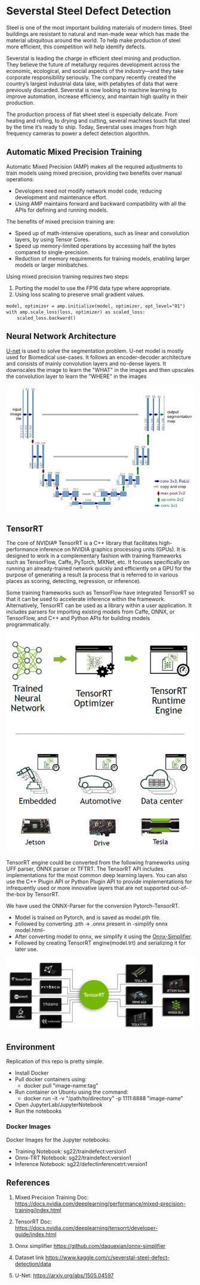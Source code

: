 # Severstal Steel Defect Detection

Steel is one of the most important building materials of modern times. Steel buildings are resistant to natural and man-made wear which has made the material ubiquitous around the world. To help make production of steel more efficient, this competition will help identify defects.

Severstal is leading the charge in efficient steel mining and production. They believe the future of metallurgy requires development across the economic, ecological, and social aspects of the industry—and they take corporate responsibility seriously. The company recently created the country’s largest industrial data lake, with petabytes of data that were previously discarded. Severstal is now looking to machine learning to improve automation, increase efficiency, and maintain high quality in their production.

The production process of flat sheet steel is especially delicate. From heating and rolling, to drying and cutting, several machines touch flat steel by the time it’s ready to ship. Today, Severstal uses images from high frequency cameras to power a defect detection algorithm.

## Automatic Mixed Precision Training

Automatic Mixed Precision (AMP) makes all the required adjustments to train models using mixed precision, providing two benefits over manual operations:
- Developers need not modify network model code, reducing development and maintenance effort.
- Using AMP maintains forward and backward compatibility with all the APIs for defining and running models.

The benefits of mixed precision training are:
- Speed up of math-intensive operations, such as linear and convolution layers, by using Tensor Cores.
- Speed up memory-limited operations by accessing half the bytes compared to single-precision.
- Reduction of memory requirements for training models, enabling larger models or larger minibatches.

Using mixed precision training requires two steps:

1. Porting the model to use the FP16 data type where appropriate.
2. Using loss scaling to preserve small gradient values.

```
model, optimizer = amp.initialize(model, optimizer, opt_level="O1")
with amp.scale_loss(loss, optimizer) as scaled_loss:
    scaled_loss.backward()
```

## Neural Network Architecture

[U-net](https://arxiv.org/abs/1505.04597) is used to solve the segmentation problem. U-net model is mostly used for Biomedical use-cases. It follows an encoder-decoder architecture and consists of mainly convolution layers and no-dense layers. It downscales the image to learn the "WHAT" in the images and then upscales the convolution layer to learn the "WHERE" in the images
<p align="center">
<img src = "https://github.com/SarthakGarg13/Severstal-Steel-Defect-Detection/blob/master/images/unet.JPG">
</p>


## TensorRT

The core of NVIDIA® TensorRT is a C++ library that facilitates high-performance inference on NVIDIA graphics processing units (GPUs). It is designed to work in a complementary fashion with training frameworks such as TensorFlow, Caffe, PyTorch, MXNet, etc. It focuses specifically on running an already-trained network quickly and efficiently on a GPU for the purpose of generating a result (a process that is referred to in various places as scoring, detecting, regression, or inference).

Some training frameworks such as TensorFlow have integrated TensorRT so that it can be used to accelerate inference within the framework. Alternatively, TensorRT can be used as a library within a user application. It includes parsers for importing existing models from Caffe, ONNX, or TensorFlow, and C++ and Python APIs for building models programmatically.

<p align="center">
<img src = "https://github.com/SarthakGarg13/Severstal-Steel-Defect-Detection/blob/master/images/tensorrt.png">
</p>


TensorRT engine could be converted from the following frameworks using UFF parser, ONNX parser or TFTRT. The TensorRT API includes implementations for the most common deep learning layers. You can also use the C++ Plugin API or Python Plugin API to provide implementations for infrequently used or more innovative layers that are not supported out-of-the-box by TensorRT.

We have used the ONNX-Parser for the conversion Pytorch-TensorRT.
- Model is trained on Pytorch, and is saved as model.pth file. 
- Followed by converting .pth -> .onnx present in -simplify onnx model.html- 
- After converting model to onnx, we simplify it using the [Onnx-Simplifier](https://github.com/daquexian/onnx-simplifier).
- Followed by creating TensorRT engine(model.trt) and serializing it for later use.



<p align="center">
<img src = "https://github.com/SarthakGarg13/Severstal-Steel-Defect-Detection/blob/master/images/onnx-tensorrt.png">
</p>



## Environment

Replication of this repo is pretty simple.
- Install Docker
- Pull docker containers using:
  - docker pull "image-name:tag"
- Run container on Ubuntu using the command:
  - docker run -it -v "/path/to/directory" -p 1111:8888 "image-name"
- Open JupyterLab/JupyterNotebook
- Run the notebooks

### Docker Images

Docker Images for the Jupyter notebooks:
- Training Notebook: sg22/traindefect:version1
- Onnx-TRT Notebook: sg22/traindefect:version1
- Inference Notebook: sg22/defectinferencetrt:version1

## References

1. Mixed Precision Training Doc: https://docs.nvidia.com/deeplearning/performance/mixed-precision-training/index.html 

2. TensorRT Doc: https://docs.nvidia.com/deeplearning/tensorrt/developer-guide/index.html

3. Onnx simplifier https://github.com/daquexian/onnx-simplifier

4. Dataset link https://www.kaggle.com/c/severstal-steel-defect-detection/data

5. U-Net: https://arxiv.org/abs/1505.04597
